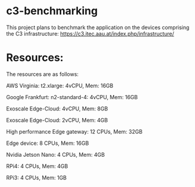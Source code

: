 # c3-benchmarking

This project plans to benchmark the application on the devices comprising the C3 infrastructure:
https://c3.itec.aau.at/index.php/infrastructure/


# Resources:

The resources are as follows:

AWS Virginia: 	  t2.xlarge:      4vCPU, Mem: 16GB

Google Frankfurt: n2-standard-4:  4vCPU, Mem: 16GB

Exoscale Edge-Cloud: 		          4vCPU, Mem: 8GB

Exoscale Edge-Cloud:              2vCPU, Mem: 4GB

High performance Edge gateway:    12 CPUs, Mem: 32GB

Edge device:			       		      8 CPUs, Mem: 16GB

Nvidia Jetson Nano:				        4 CPUs, Mem: 4GB

RPi4:    	  							        4 CPUs, Mem: 4GB

RPi3:  	  	  						        4 CPUs, Mem: 1GB
